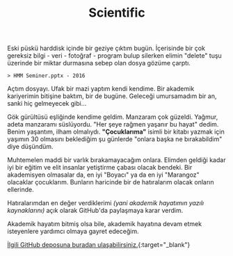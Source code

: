 ﻿---
layout: single
name: scientific
title: "Scientific"
category: articles
---

Eski püskü harddisk içinde bir geziye çıktım bugün. İçerisinde bir çok gereksiz bilgi - veri - fotoğraf - program bulup silerken elimin "delete" tuşu üzerinde bir miktar durmasına sebep olan dosya gözüme çarptı.

    > HMM Seminer.pptx - 2016

Açtım dosyayı. Ufak bir mazi yaptım kendi kendime. Bir akademik kariyerimin bitişine baktım, bir de bugüne. Geleceği umursamadım bir an, sanki hiç gelmeyecek gibi...

Gök gürültüsü eşliğinde kendime geldim. Manzaram çok güzeldi. Yağmur, adeta manzaramı süslüyordu. "Her şeye rağmen yaşanır bu hayat" dedim. Benim yaşantım, ilham olmalıydı. **"Çocuklarıma"** isimli bir kitabı yazmak için yaşımın 30 olmasını beklediğim şu günlerde "onlara başka ne bırakabildim" diye düşündüm.

Muhtemelen maddi bir varlık bırakamayacağım onlara. Elimden geldiği kadar iyi bir eğitim ve elit insanlar yetiştirme çabası olacak bendeki. Bir akademisyen olmasalar da, en iyi "Boyacı" ya da en iyi "Marangoz" olacaklar çocuklarım. Bunların haricinde bir de hatıralarım olacak onların ellerinde. 

Hatıralarımdan en değer verdiklerimi *(yani akademik hayatımın yazılı kaynaklarını)* açık olarak GitHub'da paylaşmaya karar verdim.

Akademik hayatım bitmiş olsa bile, akademik hayatına devam etmek isteyenlere yardımcı olmaya gayret edeceğim.

[İlgili GitHub deposuna buradan ulaşabilirsiniz.](https://github.com/aydinkabatas/Academic-Shares){:target="_blank"}